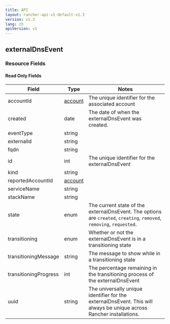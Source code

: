 ```yaml
---
title: API
layout: rancher-api-v1-default-v1.3
version: v1.3
lang: zh
apiVersion: v1
---
```


## externalDnsEvent



### Resource Fields


#### Read Only Fields

Field | Type   | Notes
---|---|---
accountId | [account]({{site.baseurl}}/rancher/{{page.version}}/{{page.lang}}/api/{{page.apiVersion}}/api-resources/account/)  | The unique identifier for the associated account
created | date  | The date of when the externalDnsEvent was created.
eventType | string  | 
externalId | string  | 
fqdn | string  | 
id | int  | The unique identifier for the externalDnsEvent
kind | string  | 
reportedAccountId | [account]({{site.baseurl}}/rancher/{{page.version}}/{{page.lang}}/api/{{page.apiVersion}}/api-resources/account/)  | 
serviceName | string  | 
stackName | string  | 
state | enum  | The current state of the externalDnsEvent. The options are `created`, `creating`, `removed`, `removing`, `requested`.
transitioning | enum  | Whether or not the externalDnsEvent is in a transitioning state
transitioningMessage | string  | The message to show while in a transitioning state
transitioningProgress | int  | The percentage remaining in the transitioning process of the externalDnsEvent
uuid | string  | The universally unique identifier for the externalDnsEvent. This will always be unique across Rancher installations.


<br>
